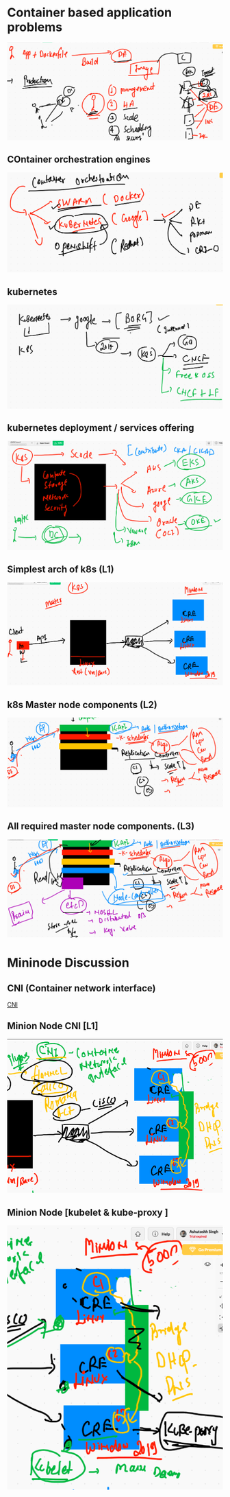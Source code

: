 # Container based application problems

<img src="cprob.png">

## COntainer orchestration engines 

<img src="corch.png">

## kubernetes 

<img src="hist.png">

## kubernetes deployment / services offering 

<img src="k8s.png">

## Simplest arch of k8s (L1)

<img src="karch1.png">

##  k8s Master node components (L2)

<img src="karch2.png">

## All required master node components. (L3)


<img src="karch3.png">


# Mininode Discussion 

## CNI (Container network interface)

[CNI](https://github.com/containernetworking/cni)

## Minion Node CNI [L1]

<img src="cni.png">

## Minion Node [kubelet & kube-proxy ]

<img src="kmin.png">




